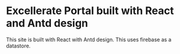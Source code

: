 # Excellerate Portal built with React and Antd design

This site is built with React with Antd design. This uses firebase as a datastore.
